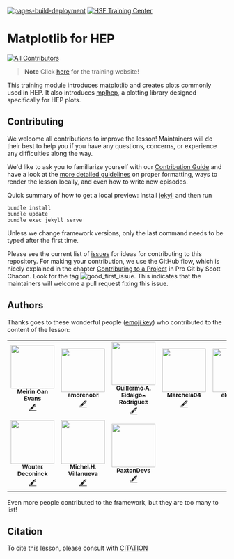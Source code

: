 [![pages-build-deployment](https://github.com/hsf-training/hsf-training-matplotlib/actions/workflows/pages/pages-build-deployment/badge.svg)](https://github.com/hsf-training/hsf-training-matplotlib/actions/workflows/pages/pages-build-deployment)
[![HSF Training Center](https://img.shields.io/badge/HSF%20Training%20Center-browse-ff69b4)](https://hepsoftwarefoundation.org/training/curriculum.html)
# Matplotlib for HEP

<!-- ALL-CONTRIBUTORS-BADGE:START - Do not remove or modify this section -->
[![All Contributors](https://img.shields.io/badge/all_contributors-10-orange.svg?style=flat-square)](#contributors-)
<!-- ALL-CONTRIBUTORS-BADGE:END -->

> **Note**
> Click [here](https://hsf-training.github.io/hsf-training-matplotlib/) for the training website!

This training module introduces matplotlib and creates plots commonly used in HEP.
It also introduces [mplhep](https://github.com/scikit-hep/mplhep/), a plotting library designed specifically for HEP plots.

## Contributing

We welcome all contributions to improve the lesson! Maintainers will do their best to help you if you have any
questions, concerns, or experience any difficulties along the way.

We'd like to ask you to familiarize yourself with our [Contribution Guide](CONTRIBUTING.md) and have a look at
the [more detailed guidelines][lesson-example] on proper formatting, ways to render the lesson locally, and even
how to write new episodes.

Quick summary of how to get a local preview: Install [jekyll](https://jekyllrb.com/) and then run

```
bundle install
bundle update
bundle exec jekyll serve
```

Unless we change framework versions, only the last command needs to be typed after the first time.

Please see the current list of [issues](https://github.com/hsf-training/hsf-training-matplotlib/issues) for ideas for contributing to this
repository. For making your contribution, we use the GitHub flow, which is
nicely explained in the chapter [Contributing to a Project](http://git-scm.com/book/en/v2/GitHub-Contributing-to-a-Project) in Pro Git
by Scott Chacon.
Look for the tag ![good_first_issue](https://img.shields.io/badge/-good%20first%20issue-gold.svg). This indicates that the maintainers will welcome a pull request fixing this issue.

## Authors

Thanks goes to these wonderful people ([emoji key](https://allcontributors.org/docs/en/emoji-key)) who contributed to
the content of the lesson:

<!-- ALL-CONTRIBUTORS-LIST:START - Do not remove or modify this section -->
<!-- prettier-ignore-start -->
<!-- markdownlint-disable -->
<table>
  <tbody>
    <tr>
      <td align="center"><a href="https://meirinoanevans.wixsite.com/portfolio"><img src="https://avatars1.githubusercontent.com/u/32399892?v=4?s=100" width="100px;" alt=""/><br /><sub><b>Meirin Oan Evans</b></sub></a><br /><a href="#content-meevans1" title="Content">🖋</a></td>
      <td align="center"><a href="https://github.com/amorenobr"><img src="https://avatars.githubusercontent.com/u/60275989?v=4?s=100" width="100px;" alt=""/><br /><sub><b>amorenobr</b></sub></a><br /><a href="#content-amorenobr" title="Content">🖋</a></td>
      <td align="center"><a href="https://github.com/GuillermoFidalgo"><img src="https://avatars.githubusercontent.com/u/17858942?v=4?s=100" width="100px;" alt=""/><br /><sub><b>Guillermo A. Fidalgo-Rodríguez</b></sub></a><br /><a href="#content-GuillermoFidalgo" title="Content">🖋</a></td>
      <td align="center"><a href="https://github.com/Marchela04"><img src="https://avatars.githubusercontent.com/u/68828366?v=4?s=100" width="100px;" alt=""/><br /><sub><b>Marchela04</b></sub></a><br /><a href="#content-Marchela04" title="Content">🖋</a></td>
      <td align="center"><a href="https://github.com/ekauffma"><img src="https://avatars.githubusercontent.com/u/65742271?v=4?s=100" width="100px;" alt=""/><br /><sub><b>ekauffma</b></sub></a><br /><a href="#content-ekauffma" title="Content">🖋</a></td>
      <td align="center"><a href="https://github.com/amanmdesai"><img src="https://avatars.githubusercontent.com/u/98302868?v=4?s=100" width="100px;" alt=""/><br /><sub><b>Aman Desai</b></sub></a><br /><a href="#content-amanmdesai" title="Content">🖋</a></td>
      <td align="center"><a href="https://www.lieret.net"><img src="https://avatars.githubusercontent.com/u/13602468?v=4?s=100" width="100px;" alt=""/><br /><sub><b>Kilian Lieret</b></sub></a><br /><a href="#content-klieret" title="Content">🖋</a></td>
    </tr>
    <tr>
      <td align="center"><a href="https://github.com/wdconinc"><img src="https://avatars.githubusercontent.com/u/4656391?v=4?s=100" width="100px;" alt=""/><br /><sub><b>Wouter Deconinck</b></sub></a><br /><a href="#content-wdconinc" title="Content">🖋</a></td>
      <td align="center"><a href="https://github.com/michmx"><img src="https://avatars.githubusercontent.com/u/2147367?v=4?s=100" width="100px;" alt=""/><br /><sub><b>Michel H. Villanueva</b></sub></a><br /><a href="#content-michmx" title="Content">🖋</a></td>
      <td align="center"><a href="https://github.com/PaxtonDevs"><img src="https://avatars.githubusercontent.com/u/102482753?v=4?s=100" width="100px;" alt=""/><br /><sub><b>PaxtonDevs</b></sub></a><br /><a href="#content-PaxtonDevs" title="Content">🖋</a></td>
    </tr>
  </tbody>
</table>

<!-- markdownlint-restore -->
<!-- prettier-ignore-end -->

<!-- ALL-CONTRIBUTORS-LIST:END -->

Even more people contributed to the framework, but they are too many to list!

## Citation

To cite this lesson, please consult with [CITATION](CITATION)

[lesson-example]: https://carpentries.github.io/lesson-example
